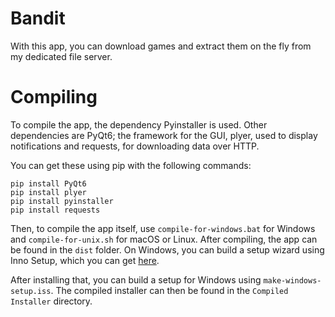 # Bandit

With this app, you can download games and extract them on the fly from my dedicated file server.

# Compiling

To compile the app, the dependency Pyinstaller is used.
Other dependencies are PyQt6; the framework for the GUI, plyer, used to display notifications and requests, for downloading data over HTTP.

You can get these using pip with the following commands:

```
pip install PyQt6
pip install plyer
pip install pyinstaller
pip install requests
```

Then, to compile the app itself, use `compile-for-windows.bat` for Windows and `compile-for-unix.sh` for macOS or Linux. After compiling, the app can be found in the `dist` folder. On Windows, you can build a setup wizard using Inno Setup, which you can get [here](https://jrsoftware.org/isinfo.php).

After installing that, you can build a setup for Windows using `make-windows-setup.iss`. The compiled installer can then be found in the `Compiled Installer` directory.
